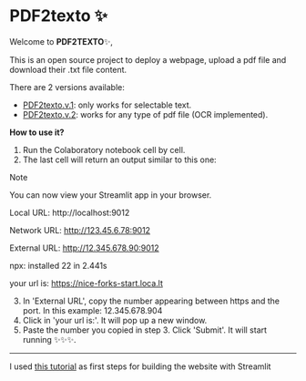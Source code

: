 #  PDF2texto :sparkles:

Welcome to **PDF2TEXTO**:sparkles:,

This is an open source project to deploy a webpage, upload a pdf file and download their .txt file content. 

There are 2 versions available:

* [PDF2texto.v.1](https://pdf2texto.streamlit.app/): only works for selectable text.
* [PDF2texto.v.2](https://colab.research.google.com/drive/1b5Vaa88WOSMKqvIBGRtgVcZmquNhv_eH?usp=sharing): works for any type of pdf file (OCR implemented).


**How to use it?**
1. Run the Colaboratory notebook cell by cell.
2. The last cell will return an output similar to this one:
   
> [!NOTE]
>You can now view your Streamlit app in your browser.
> 
>Local URL: http://localhost:9012
>
>Network URL: http://123.45.6.78:9012
> 
>External URL: http://12.345.678.90:9012
> 
> 
>npx: installed 22 in 2.441s
> 
>your url is: https://nice-forks-start.loca.lt

3. In 'External URL', copy the number appearing between https and the port. In this example: 12.345.678.904
4. Click in 'your url is:'. It will pop up a new window.
5. Paste the number you copied in step 3. Click 'Submit'. It will start running :sparkles::sparkles::sparkles:.


------------------------------
I used [this tutorial](https://www.youtube.com/watch?v=VqgUkExPvLY) as first steps for building the website with Streamlit
